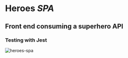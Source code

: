 # Heroes _SPA_
## Front end consuming a superhero API
### Testing with Jest
![heroes-spa](https://user-images.githubusercontent.com/96445737/208290193-43105ce6-9104-4150-8322-f3af636164dc.png)

